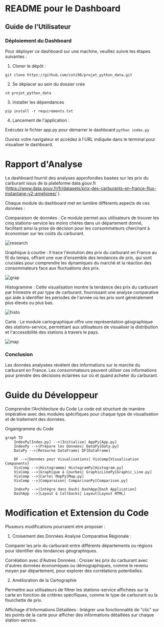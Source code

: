 # README pour le Dashboard 

## Guide de l'Utilisateur

### Déploiement du Dashboard

Pour déployer ce dashboard sur une machine, veuillez suivre les étapes suivantes :

1. Cloner le dépôt :

` git clone https://github.com/coti96/projet_python_data.git `

2. Se déplacer au sein du dossier crée

  ` cd projet_python_data `

3. Installer les dépendances

`
pip install -r requirements.txt
`


4. Lancement de l'application :

Exécutez le fichier app.py pour démarrer le dashboard
```python index.py```

Ouvrez votre navigateur et accédez à l'URL indiquée dans le terminal pour visualiser le dashboard.

# Rapport d'Analyse

Le dashboard fournit des analyses approfondies basées sur les prix du carburant issus de la plateforme data.gouv.fr (https://www.data.gouv.fr/fr/datasets/prix-des-carburants-en-france-flux-instantane-v2-amelioree/
). 

Chaque module du dashboard met en lumière différents aspects de ces données :

Comparaison de données : Ce module permet aux utilisateurs de trouver les cinq stations-service les moins chères dans un département donné, facilitant ainsi la prise de décision pour les consommateurs cherchant à économiser sur les coûts du carburant.

![research](https://github.com/coti96/projet_python_data/assets/100384497/dfb4d84f-0867-43a3-b752-e26b4560f277)


Graphique à courbe : Il trace l'évolution des prix du carburant en France au fil du temps, offrant une vue d'ensemble des tendances de prix, qui sont cruciales pour comprendre les dynamiques du marché et la réaction des consommateurs face aux fluctuations des prix.

![grap](https://github.com/coti96/projet_python_data/assets/100384497/90349e54-daf5-4b88-b9da-9b93f67efdbb)


Histogramme : Cette visualisation montre la tendance des prix du carburant par trimestre et par type de carburant, fournissant une analyse comparative qui aide à identifier les périodes de l'année où les prix sont généralement plus élevés ou plus bas.

![histo](https://github.com/coti96/projet_python_data/assets/100384497/f9886eb0-b86a-4bc1-93d7-95d1a726a89e)

Carte : Le module cartographique offre une représentation géographique des stations-service, permettant aux utilisateurs de visualiser la distribution et l'accessibilité des stations à travers le pays.

![map](https://github.com/coti96/projet_python_data/assets/100384497/0d926d84-f3f7-4ecf-a705-92a2f94bbd48)



### Conclusion
Les données analysées révèlent des informations  sur le marché du carburant en France. Les consommateurs peuvent utiliser ces informations pour prendre des décisions éclairées sur où et quand acheter du carburant. 



# Guide du Développeur
Comprendre l'Architecture du Code
Le code est structuré de manière impérative avec des modules spécifiques pour chaque type de visualisation et de traitement des données.

Organigramme du Code
```mermaid
graph TD
    IndexPy[Index.py] -->|Initialise| AppPy[App.py]
    IndexPy -->|Prépare les Données| DataPy[Data.py]
    DataPy -->|Retourne DataFrame| DF[DataFrame]

    DF -->|Données pour Visualisations| VisComp{Visualisation Components}
    VisComp -->|Histogramme| HistogramPy[Histogram.py]
    VisComp -->|Graphique à Courbes| GraphicLinePy[Graphic_Line.py]
    VisComp -->|Carte| MapPy[Map.py]
    VisComp -->|Comparaison| ComparisonPy[Comparison.py]

    IndexPy -->|Intègre dans Dash| DashApp[Dash Application]
    DashApp -->|Layout & Callbacks| Layout[Layout HTML]
```

# Modification et Extension du Code

Plusieurs modifications pourraient etre proposer : 

1. Croisement des Données
Analyse Comparative Régionale :

Comparer les prix du carburant entre différents départements ou régions pour identifier des tendances géographiques.

Corrélation avec d'Autres Données : Croiser les prix du carburant avec d'autres données économiques ou démographiques, comme le revenu moyen par département, pour explorer des corrélations potentielles.

2. Amélioration de la Cartographie
   
Permettre aux utilisateurs de filtrer les stations-service affichées sur la carte en fonction de critères spécifiques, comme le type de carburant ou la fourchette de prix.

Affichage d'Informations Détaillées : Intégrer une fonctionnalité de "clic" sur les points de la carte pour afficher des informations détaillées sur chaque station-service.

